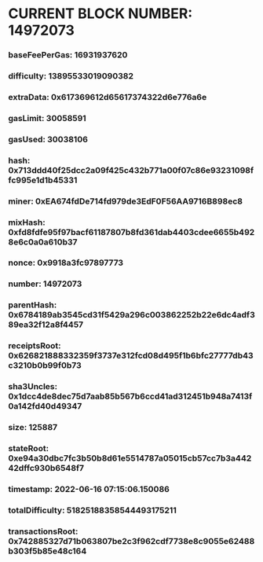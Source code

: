 # CURRENT BLOCK NUMBER: 14972073

### baseFeePerGas: 16931937620
### difficulty: 13895533019090382
### extraData: 0x617369612d65617374322d6e776a6e
### gasLimit: 30058591
### gasUsed: 30038106
### hash: 0x713ddd40f25dcc2a09f425c432b771a00f07c86e93231098ffc995e1d1b45331
### miner: 0xEA674fdDe714fd979de3EdF0F56AA9716B898ec8
### mixHash: 0xfd8fdfe95f97bacf61187807b8fd361dab4403cdee6655b4928e6c0a0a610b37
### nonce: 0x9918a3fc97897773
### number: 14972073
### parentHash: 0x6784189ab3545cd31f5429a296c003862252b22e6dc4adf389ea32f12a8f4457
### receiptsRoot: 0x626821888332359f3737e312fcd08d495f1b6bfc27777db43c3210b0b99f0b73
### sha3Uncles: 0x1dcc4de8dec75d7aab85b567b6ccd41ad312451b948a7413f0a142fd40d49347
### size: 125887
### stateRoot: 0xe94a30dbc7fc3b50b8d61e5514787a05015cb57cc7b3a44242dffc930b6548f7
### timestamp: 2022-06-16 07:15:06.150086
### totalDifficulty: 51825188358544493175211
### transactionsRoot: 0x742885327d71b063807be2c3f962cdf7738e8c9055e62488b303f5b85e48c164

